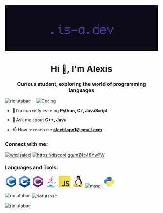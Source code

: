 ![logo](https://raw.githubusercontent.com/is-a-dev/register/main/media/banner.png)
<h1 align="center">Hi 👋, I'm Alexis</h1>
<h3 align="center">Curious student, exploring the world of programming languages</h3>

<img align="right" alt="Coding" width="400" src="https://media4.giphy.com/media/v1.Y2lkPTc5MGI3NjExanoycGl4emxsaXhxNmtrdjVjY3FseDZ4Z2t1b3Byd2h2M2xyeHlwMiZlcD12MV9pbnRlcm5hbF9naWZfYnlfaWQmY3Q9cw/f6hnhHkks8bk4jwjh3/giphy.gif">
<p align="left"> <img src="https://komarev.com/ghpvc/?username=riofutabac&label=Profile%20views&color=0e75b6&style=flat" alt="riofutabac" /> </p>

- 🌱 I’m currently learning **Python, C#, JavaScript**

- 💬 Ask me about **C++, Java**

- 📫 How to reach me **alexislapo1@gmail.com**

<h3 align="left">Connect with me:</h3>
<p align="left">
<a href="https://instagram.com/whoisalecl" target="blank"><img align="center" src="https://raw.githubusercontent.com/rahuldkjain/github-profile-readme-generator/master/src/images/icons/Social/instagram.svg" alt="whoisalecl" height="30" width="40" /></a>
<a href="https://discord.gg/https://discord.gg/mZ4c48YwPW" target="blank"><img align="center" src="https://raw.githubusercontent.com/rahuldkjain/github-profile-readme-generator/master/src/images/icons/Social/discord.svg" alt="https://discord.gg/mZ4c48YwPW" height="30" width="40" /></a>
</p>

<h3 align="left">Languages and Tools:</h3>
<p align="left"> <a href="https://www.cprogramming.com/" target="_blank" rel="noreferrer"> <img src="https://raw.githubusercontent.com/devicons/devicon/master/icons/c/c-original.svg" alt="c" width="40" height="40"/> </a> <a href="https://www.w3schools.com/cpp/" target="_blank" rel="noreferrer"> <img src="https://raw.githubusercontent.com/devicons/devicon/master/icons/cplusplus/cplusplus-original.svg" alt="cplusplus" width="40" height="40"/> </a> <a href="https://www.w3schools.com/cs/" target="_blank" rel="noreferrer"> <img src="https://raw.githubusercontent.com/devicons/devicon/master/icons/csharp/csharp-original.svg" alt="csharp" width="40" height="40"/> </a> <a href="https://www.java.com" target="_blank" rel="noreferrer"> <img src="https://raw.githubusercontent.com/devicons/devicon/master/icons/java/java-original.svg" alt="java" width="40" height="40"/> </a> <a href="https://developer.mozilla.org/en-US/docs/Web/JavaScript" target="_blank" rel="noreferrer"> <img src="https://raw.githubusercontent.com/devicons/devicon/master/icons/javascript/javascript-original.svg" alt="javascript" width="40" height="40"/> </a> <a href="https://www.linux.org/" target="_blank" rel="noreferrer"> <img src="https://raw.githubusercontent.com/devicons/devicon/master/icons/linux/linux-original.svg" alt="linux" width="40" height="40"/> </a> <a href="https://www.microsoft.com/en-us/sql-server" target="_blank" rel="noreferrer"> <img src="https://www.svgrepo.com/show/303229/microsoft-sql-server-logo.svg" alt="mssql" width="40" height="40"/> </a> <a href="https://www.python.org" target="_blank" rel="noreferrer"> <img src="https://raw.githubusercontent.com/devicons/devicon/master/icons/python/python-original.svg" alt="python" width="40" height="40"/> </a> </p>

<p><img align="left" src="https://github-readme-stats.vercel.app/api/top-langs?username=riofutabac&show_icons=true&locale=en&layout=compact" alt="riofutabac" /></p>

<p>&nbsp;<img align="center" src="https://github-readme-stats.vercel.app/api?username=riofutabac&show_icons=true&locale=en" alt="riofutabac" /></p>

<p><img align="center" src="https://github-readme-streak-stats.herokuapp.com/?user=riofutabac&" alt="riofutabac" /></p>
